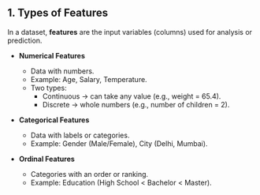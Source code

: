## 1. Types of Features  
In a dataset, **features** are the input variables (columns) used for analysis or prediction.  

- **Numerical Features**  
  - Data with numbers.  
  - Example: Age, Salary, Temperature.  
  - Two types:  
    - Continuous → can take any value (e.g., weight = 65.4).  
    - Discrete → whole numbers (e.g., number of children = 2).  

- **Categorical Features**  
  - Data with labels or categories.  
  - Example: Gender (Male/Female), City (Delhi, Mumbai).  

- **Ordinal Features**  
  - Categories with an order or ranking.  
  - Example: Education (High School < Bachelor < Master).  

